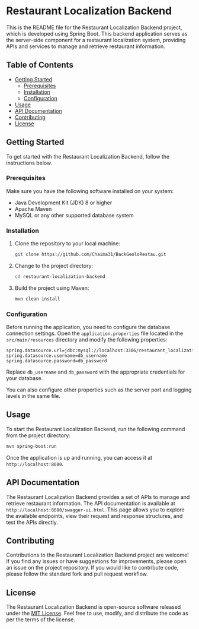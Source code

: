 # Restaurant Localization Backend

This is the README file for the Restaurant Localization Backend project, which is developed using Spring Boot. This backend application serves as the server-side component for a restaurant localization system, providing APIs and services to manage and retrieve restaurant information.

## Table of Contents

- [Getting Started](#getting-started)
  - [Prerequisites](#prerequisites)
  - [Installation](#installation)
  - [Configuration](#configuration)
- [Usage](#usage)
- [API Documentation](#api-documentation)
- [Contributing](#contributing)
- [License](#license)

## Getting Started

To get started with the Restaurant Localization Backend, follow the instructions below.

### Prerequisites

Make sure you have the following software installed on your system:

- Java Development Kit (JDK) 8 or higher
- Apache Maven
- MySQL or any other supported database system

### Installation

1. Clone the repository to your local machine:

   ```bash
   git clone https://github.com/Chaima31/BackGeoloRestau.git
   ```

2. Change to the project directory:

   ```bash
   cd restaurant-localization-backend
   ```

3. Build the project using Maven:

   ```bash
   mvn clean install
   ```

### Configuration

Before running the application, you need to configure the database connection settings. Open the `application.properties` file located in the `src/main/resources` directory and modify the following properties:

```properties
spring.datasource.url=jdbc:mysql://localhost:3306/restaurant_localization
spring.datasource.username=db_username
spring.datasource.password=db_password
```

Replace `db_username` and `db_password` with the appropriate credentials for your database.

You can also configure other properties such as the server port and logging levels in the same file.

## Usage

To start the Restaurant Localization Backend, run the following command from the project directory:

```bash
mvn spring-boot:run
```

Once the application is up and running, you can access it at `http://localhost:8080`.

## API Documentation

The Restaurant Localization Backend provides a set of APIs to manage and retrieve restaurant information. The API documentation is available at `http://localhost:8080/swagger-ui.html`. This page allows you to explore the available endpoints, view their request and response structures, and test the APIs directly.

## Contributing

Contributions to the Restaurant Localization Backend project are welcome! If you find any issues or have suggestions for improvements, please open an issue on the project repository. If you would like to contribute code, please follow the standard fork and pull request workflow.

## License

The Restaurant Localization Backend is open-source software released under the [MIT License](LICENSE). Feel free to use, modify, and distribute the code as per the terms of the license.

